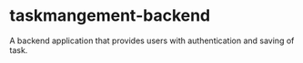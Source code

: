 # taskmangement-backend
A backend application that provides users with authentication and saving of task.